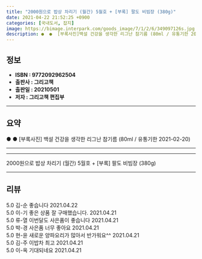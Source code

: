 ```yaml
---
title: "2000원으로 밥상 차리기 (월간) 5월호 + [부록] 팔도 비빔장 (380g)"
date: 2021-04-22 21:52:25 +0900
categories: [국내도서, 잡지]
image: https://bimage.interpark.com/goods_image/7/1/2/6/349097126s.jpg
description: ●  ●  [부록사진]백설 건강을 생각한 리그난 참기름 (80ml / 유통기한 2021-02-20)
---
```


## **정보**

- **ISBN : 9772092962504**
- **출판사 : 그리고책**
- **출판일 : 20210501**
- **저자 : 그리고책 편집부**

------



## **요약**

●  ●  [부록사진]
백설 건강을 생각한 리그난 참기름 (80ml / 유통기한 2021-02-20)

------



------


2000원으로 밥상 차리기 (월간) 5월호 + [부록] 팔도 비빔장 (380g) 

------


## **리뷰** 

5.0 김-순 좋습니다 2021.04.22 <br/>5.0 이-기 좋은 상품 잘 구매했습니다. 2021.04.21 <br/>5.0 류-열 이번달도 사은품이 좋습니다 2021.04.21 <br/>5.0 박-경 사은품 너무 좋아요 2021.04.21 <br/>5.0 현-윤 새로운 양파요리가 많아서 반가워요^^ 2021.04.21 <br/>5.0 김-주 이밥차 최고 2021.04.21 <br/>5.0 이-옥 기대되네요 2021.04.21 <br/>
